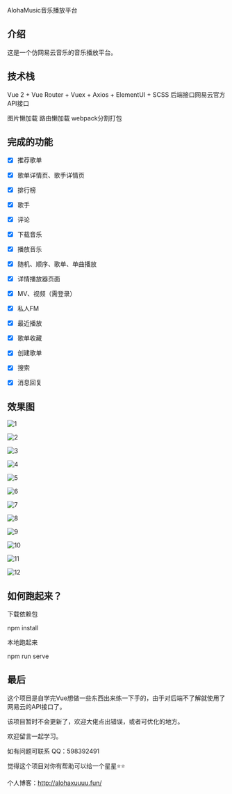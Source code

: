 AlohaMusic音乐播放平台



## 介绍  

这是一个仿网易云音乐的音乐播放平台。



## 技术栈

Vue 2 + Vue Router + Vuex + Axios + ElementUI + SCSS    后端接口网易云官方API接口

图片懒加载  路由懒加载 webpack分割打包



## 完成的功能

- [x] 推荐歌单
- [x] 歌单详情页、歌手详情页
- [x] 排行榜
- [x] 歌手
- [x] 评论
- [x] 下载音乐
- [x] 播放音乐
- [x] 随机、顺序、歌单、单曲播放
- [x] 详情播放器页面
- [x] MV、视频（需登录）
- [x] 私人FM
- [x] 最近播放
- [x] 歌单收藏
- [x] 创建歌单
- [x] 搜索
- [x] 消息回复



## 效果图

![1](E:\study\AlohaMusic\Readme\1.png)

![2](E:\study\AlohaMusic\Readme\2.png)

![3](E:\study\AlohaMusic\Readme\3.png)

![4](E:\study\AlohaMusic\Readme\4.png)

![5](E:\study\AlohaMusic\Readme\5.png)

![6](E:\study\AlohaMusic\Readme\6.png)

![7](E:\study\AlohaMusic\Readme\7.png)

![8](E:\study\AlohaMusic\Readme\8.png)

![9](E:\study\AlohaMusic\Readme\9.png)

![10](E:\study\AlohaMusic\Readme\10.png)

![11](E:\study\AlohaMusic\Readme\11.png)

![12](E:\study\AlohaMusic\Readme\12.png)







## 如何跑起来？

 下载依赖包

npm install

本地跑起来

npm run serve





## 最后

这个项目是自学完Vue想做一些东西出来练一下手的，由于对后端不了解就使用了网易云的API接口了。

该项目暂时不会更新了，欢迎大佬点出错误，或者可优化的地方。

欢迎留言一起学习。

如有问题可联系 QQ：598392491

觉得这个项目对你有帮助可以给一个星星⭐⭐

个人博客：http://alohaxuuuu.fun/



